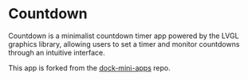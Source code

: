 # Countdown

Countdown is a minimalist countdown timer app powered by the LVGL graphics library, allowing users to set a timer and monitor countdowns through an intuitive interface.

This app is forked from the [dock-mini-apps](https://github.com/myvobot/dock-mini-apps) repo.
